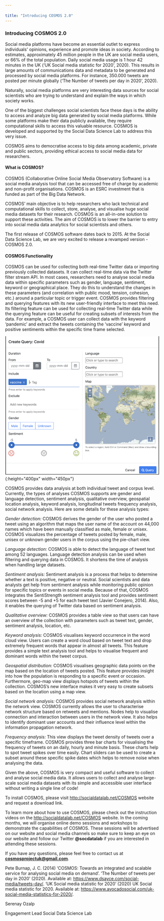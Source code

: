 ```yaml
---

title: "Introducing COSMOS 2.0"
---
```


### Introducing COSMOS 2.0

Social media platforms have become an essential outlet to express individuals' opinions, experience and promote ideas in society. According to estimates, approximately 45 million people in the UK are social media users, or 66% of the total population. Daily social media usage is 1 hour 42 minutes in the UK (‘UK Social media statistic for 2020’, 2020). This results in large amounts of communications data and metadata to be generated and processed by social media platforms. For instance, 350.000 tweets are posted per minute globally (‘The Number of tweets per day in 2020’, 2020).

Naturally, social media platforms are very interesting data sources for social scientists who are trying to understand and explain the ways in which society works. 

One of the biggest challenges social scientists face these days is the ability to access and analyze big data generated by social media platforms. While some platforms make their data publicly available, they require computational skills to access this valuable resource.  COSMOS is developed and supported by the Social Data Science Lab to address this very issue.

COSMOS aims to democratise access to big data among academic, private and public sectors, providing ethical access to social media data for researchers.

#### What is COSMOS?

COSMOS (Collaborative Online Social Media Observatory Software) is a social media analysis tool that can be accessed free of charge by academic and non-profit organisations.  COSMOS is an ESRC investment that is funded as part of the Big Data Network.

COSMOS’ main objective is to help researchers who lack technical and computational skills to collect, store, analyse, and visualise huge social media datasets for their research. COSMOS is an all-in-one solution to support these activities. The aim of COSMOS is to lower the barrier to entry into social media data analytics for social scientists and others.

The first release of COSMOS software dates back to 2015. At the Social Data Science Lab, we are very excited to release a revamped version - COSMOS 2.0.

#### COSMOS Functionality

COSMOS can be used for collecting both real-time Twitter data or importing previously collected datasets. It can collect real-time data via the Twitter filter stream API. In most cases, researchers need to analyse social media data within specific parameters such as gender, language, sentiment, keyword or geographical place.  They do this to understand the changes in these parameters (and correlation with public mood, tension, cohesion, etc.) around a particular topic or trigger event. COSMOS provides filtering and querying features with its new user-friendly interface to meet this need. Its filtering feature can be used for  collecting real-time Twitter data while the querying feature can be useful for creating subsets of interests from the data. For example, a COSMOS user can collect data with the keyword ‘pandemic’ and extract the tweets containing the ‘vaccine’ keyword and positive sentiments within the specific time frame selected.

![cosmos blogpost 1](./fig/cosmos_blogpost_1.png){:height="400px" width="450px"}
												

COSMOS provides data analysis at both individual tweet and corpus level. Currently, the types of analyses COSMOS supports are gender and language detection, sentiment analysis, qualitative overview, geospatial location analysis, keyword analysis, longitudinal tweets frequency analysis, social network analysis. Here are some details for these analysis types:

*Gender detection:* COSMOS derives the gender of the user who posted a tweet using an algorithm that maps the user name of the account on 44,000 names which have been manually classified as male, female or unisex. COSMOS visualizes the percentage of tweets posted by female, male, unisex or unknown gender users in the corpus using the pie-chart view. 

*Language detection:* COSMOS is able to detect the language of tweet text among 52 languages. Language detection analysis can be used when filtering and querying data in COSMOS. It shortens the time of analysis when handling large datasets.

*Sentiment analysis:* Sentiment analysis is a process that helps to determine whether a text is positive, negative or neutral. Social scientists and data analysts get help from sentiment analysis while monitoring public opinion for specific topics or events in social media. Because of that, COSMOS integrates the SentiStrength sentiment analysis tool and provides sentiment scores between -5 and +5 for each tweet text (Javier Conejero, 2014). Also, it enables the querying of Twitter data based on sentiment analysis.  

*Qualitative overview:*  COSMOS provides a table view so that users can have an overview of the collection with parameters such as tweet text, gender, sentiment analysis, location, etc.

*Keyword analysis:* COSMOS visualises keyword occurrence in the word cloud view. Users can create a word cloud based on tweet text and drop extremely frequent words that appear in almost all tweets. This feature provides a simple text analysis tool and helps to visualise frequent and dominant words within the tweet corpus.

*Geospatial distribution:* COSMOS visualises geographic data points on the map based on the location of tweets posted. This feature provides insight into how the population is responding to a specific event or occasion. Furthermore, geo-map view displays hotspots of tweets within the collection. COSMOS’s new interface makes it very easy to create subsets based on the location using a map view.

*Social network analysis:* COSMOS provides social network analysis within the network view. COSMOS currently allows the user to characterise network structure based on retweets and mentions. Nodes help to visualise connection and interaction between users in the network view. It also helps to identify dominant user accounts and their influence level within the information propagation network.

*Frequency analysis:* This view displays the tweet density of tweets over a specific timeframe. COSMOS provides three bar charts for visualising the frequency of tweets on an daily, hourly and minute basis. These charts help to spot tweet spikes over time easily. Chart sliders can be used to create a subset around these specific spike dates which helps to remove noise when analysing the data.

Given the above, COSMOS is very compact and useful software to collect and analyse social media data. It allows users to collect and analyse large-scale social media datasets with its simple and accessible user interface without writing a single line of code!

To install COSMOS, please visit <http://socialdatalab.net/COSMOS> website and request a download link.

To learn more about how to use COSMOS, please check out the instruction videos on the <http://socialdatalab.net/COSMOS> website. In the coming months, we will organise online demo sessions and workshops to demonstrate the capabilities of COSMOS. These sessions will be advertised on our website and social media channels so make sure to keep an eye on our website and follow our Twitter **@socdatalab** if you are interested in attending these sessions. 

If you have any questions, please feel free to contact us at **cosmosprojectuk@gmail.com**.


Pete Burnap, J. C. (2014) ‘COSMOS: Towards an integrated and scalable service for analysing social media on demand’.
‘The Number of tweets per day in 2020’ (2020). Available at: <https://www.dsayce.com/social-media/tweets-day/>.
‘UK Social media statistic for 2020’ (2020) UK Social media statistic for 2020. Available at: <https://www.avocadosocial.com/uk-social-media-statistics-for-2020/>.

Serenay Ozalp

Engagement Lead
Social Data Science Lab







<!-- {% include links.md %} -->
